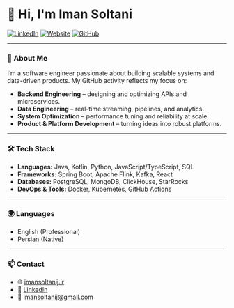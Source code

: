 # 👋 Hi, I'm Iman Soltani

[![LinkedIn](https://img.shields.io/badge/LinkedIn-iman--soltani-blue?logo=linkedin)](https://www.linkedin.com/in/iman-soltani/)
[![Website](https://img.shields.io/badge/Website-imansoltanij.ir-green?logo=google-chrome)](https://imansoltanij.ir)
[![GitHub](https://img.shields.io/badge/GitHub-imancn-black?logo=github)](https://github.com/imancn)

---

### 🚀 About Me

I’m a software engineer passionate about building scalable systems and data-driven products.
My GitHub activity reflects my focus on:

* **Backend Engineering** – designing and optimizing APIs and microservices.
* **Data Engineering** – real-time streaming, pipelines, and analytics.
* **System Optimization** – performance tuning and reliability at scale.
* **Product & Platform Development** – turning ideas into robust platforms.

---

### 🛠️ Tech Stack

* **Languages:** Java, Kotlin, Python, JavaScript/TypeScript, SQL
* **Frameworks:** Spring Boot, Apache Flink, Kafka, React
* **Databases:** PostgreSQL, MongoDB, ClickHouse, StarRocks
* **DevOps & Tools:** Docker, Kubernetes, GitHub Actions

---

### 🌍 Languages

* English (Professional)
* Persian (Native)

---

### 📫 Contact

* 🌐 [imansoltanij.ir](https://imansoltanij.ir)
* 💼 [LinkedIn](https://www.linkedin.com/in/iman-soltani/)
* 📧 [imansoltanij@gmail.com](mailto:imansoltanij@gmail.com)
